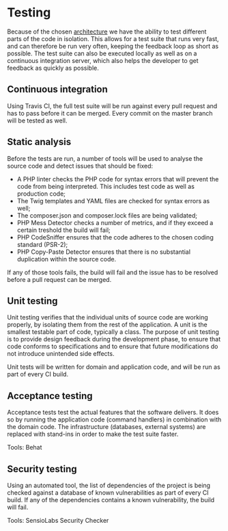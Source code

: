 # Testing

Because of the chosen [architecture](architecture.md) we have the ability to test different parts of the code in
isolation. This allows for a test suite that runs very fast, and can therefore be run very often, keeping the feedback
loop as short as possible. The test suite can also be executed locally as well as on a continuous integration server,
which also helps the developer to get feedback as quickly as possible.

## Continuous integration

Using Travis CI, the full test suite will be run against every pull request and has to pass before it can be merged.
Every commit on the master branch will be tested as well.

## Static analysis

Before the tests are run, a number of tools will be used to analyse the source code and detect issues that should be
fixed:

 - A PHP linter checks the PHP code for syntax errors that will prevent the code from being interpreted. This includes
test code as well as production code;
 - The Twig templates and YAML files are checked for syntax errors as well;
 - The composer.json and composer.lock files are being validated;
 - PHP Mess Detector checks a number of metrics, and if they exceed a certain treshold the build will fail;
 - PHP CodeSniffer ensures that the code adheres to the chosen coding standard (PSR-2);
 - PHP Copy-Paste Detector ensures that there is no substantial duplication within the source code.
 
If any of those tools fails, the build will fail and the issue has to be resolved before a pull request can be merged.

## Unit testing

Unit testing verifies that the individual units of source code are working properly, by isolating them from the rest of
the application. A unit is the smallest testable part of code, typically a class. The purpose of unit testing is to
provide design feedback during the development phase, to ensure that code conforms to specifications and to ensure that
future modifications do not introduce unintended side effects.

Unit tests will be written for domain and application code, and will be run as part of every CI build.

## Acceptance testing

Acceptance tests test the actual features that the software delivers. It does so by running the application code
(command handlers) in combination with the domain code. The infrastructure (databases, external systems) are replaced
with stand-ins in order to make the test suite faster.

Tools: Behat

## Security testing

Using an automated tool, the list of dependencies of the project is being checked against a database of known
vulnerabilities as part of every CI build. If any of the dependencies contains a known vulnerability, the build will
fail.

Tools: SensioLabs Security Checker
